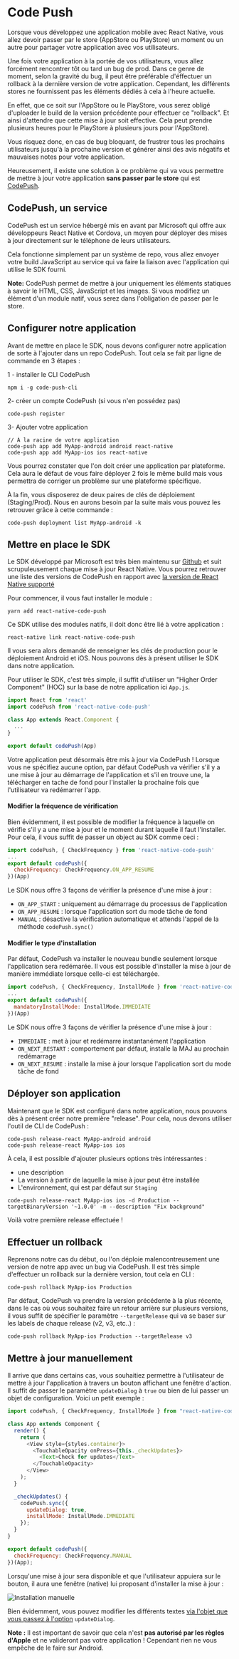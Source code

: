 # Code Push

Lorsque vous développez une application mobile avec React Native, vous allez devoir passer par le store (AppStore ou PlayStore) un moment ou un autre pour partager votre application avec vos utilisateurs.

Une fois votre application à la portée de vos utilisateurs, vous allez forcément rencontrer tôt ou tard un bug de prod. Dans ce genre de moment, selon la gravité du bug, il peut être préférable d'éffectuer un rollback à la dernière version de votre application. Cependant, les différents stores ne fournissent pas les éléments dédiés à cela à l'heure actuelle.

En effet, que ce soit sur l'AppStore ou le PlayStore, vous serez obligé d'uploader le build de la version précédente pour effectuer ce "rollback". Et ainsi d'attendre que cette mise à jour soit effective. Cela peut prendre plusieurs heures pour le PlayStore à plusieurs jours pour l'AppStore).

Vous risquez donc, en cas de bug bloquant, de frustrer tous les prochains utilisateurs jusqu'à la prochaine version et générer ainsi des avis négatifs et mauvaises notes pour votre application.

Heureusement, il existe une solution à ce problème qui va vous permettre de mettre à jour votre application **sans passer par le store** qui est [CodePush](https://microsoft.github.io/code-push/).

## CodePush, un service

CodePush est un service hébergé mis en avant par Microsoft qui offre aux développeurs React Native et Cordova, un moyen pour déployer des mises à jour directement sur le téléphone de leurs utilisateurs.

Cela fonctionne simplement par un système de repo, vous allez envoyer votre build JavaScript au service qui va faire la liaison avec l'application qui utilise le SDK fourni.

**Note:** CodePush permet de mettre à jour uniquement les éléments statiques à savoir le HTML, CSS, JavaScript et les images. Si vous modifiez un élément d'un module natif, vous serez dans l'obligation de passer par le store.

## Configurer notre application

Avant de mettre en place le SDK, nous devons configurer notre application de sorte à l'ajouter dans un repo CodePush. Tout cela se fait par ligne de commande en 3 étapes :

1 - installer le CLI CodePush 
```
npm i -g code-push-cli
```

2- créer un compte CodePush (si vous n'en possédez pas)
```
code-push register
```

3- Ajouter votre application
```
// À la racine de votre application
code-push app add MyApp-android android react-native
code-push app add MyApp-ios ios react-native
```

Vous pourrez constater que l'on doit créer une application par plateforme. Cela aura le défaut de vous faire déployer 2 fois le même build mais vous permettra de corriger un problème sur une plateforme spécifique.

À la fin, vous disposerez de deux paires de clés de déploiement (Staging/Prod).
Nous en aurons besoin par la suite mais vous pouvez les retrouver grâce à cette commande : 
```
code-push deployment list MyApp-android -k
```

## Mettre en place le SDK

Le SDK développé par Microsoft est très bien maintenu sur [Github](https://github.com/Microsoft/react-native-code-push) et suit scrupuleusement chaque mise à jour React Native. Vous pourrez retrouver une liste des versions de CodePush en rapport avec [la version de React Native supporté](https://github.com/Microsoft/react-native-code-push#supported-react-native-platforms)

Pour commencer, il vous faut installer le module :
```
yarn add react-native-code-push
```

Ce SDK utilise des modules natifs, il doit donc être lié à votre application : 
```
react-native link react-native-code-push
```

Il vous sera alors demandé de renseigner les clés de production pour le déploiement Android et iOS.
Nous pouvons dès à présent utiliser le SDK dans notre application.

Pour utiliser le SDK, c'est très simple, il suffit d'utiliser un "Higher Order Component" (HOC) sur la base de notre application ici `App.js`.

```javascript
import React from 'react'
import codePush from 'react-native-code-push'

class App extends React.Component {
  ...
}

export default codePush(App)
```

Votre application peut désormais être mis à jour via CodePush ! Lorsque vous ne spécifiez aucune option, par défaut CodePush va vérifier s'il y a une mise à jour au démarrage de l'application et s'il en trouve une, la télécharger en tache de fond pour l'installer la prochaine fois que l'utilisateur va redémarrer l'app.

#### Modifier la fréquence de vérification

Bien évidemment, il est possible de modifier la fréquence à laquelle on vérifie s'il y a une mise à jour et le moment durant laquelle il faut l'installer.
Pour cela, il vous suffit de passer un object au SDK comme ceci :
```javascript
import codePush, { CheckFrequency } from 'react-native-code-push'
...
export default codePush({
  checkFrequency: CheckFrequency.ON_APP_RESUME
})(App)
```

Le SDK nous offre 3 façons de vérifier la présence d'une mise à jour :
- `ON_APP_START` : uniquement au démarrage du processus de l'application
- `ON_APP_RESUME` : lorsque l'application sort du mode tâche de fond
- `MANUAL` : désactive la vérification automatique et attends l'appel de la méthode `codePush.sync()`

#### Modifier le type d'installation

Par défaut, CodePush va installer le nouveau bundle seulement lorsque l'application sera redémarée. Il vous est possible d'installer la mise à jour de manière immédiate lorsque celle-ci est téléchargée.
```javascript
import codePush, { CheckFrequency, InstallMode } from 'react-native-code-push'
...
export default codePush({
  mandatoryInstallMode: InstallMode.IMMEDIATE
})(App)
```

Le SDK nous offre 3 façons de vérifier la présence d'une mise à jour :
- `IMMEDIATE` : met à jour et redémarre instantanément l'application
- `ON_NEXT_RESTART` : comportement par défaut, installe la MAJ au prochain redémarrage
- `ON_NEXT_RESUME` : installe la mise à jour lorsque l'application sort du mode tâche de fond

## Déployer son application

Maintenant que le SDK est configuré dans notre application, nous pouvons dès à présent créer notre première "release". Pour cela, nous devons utiliser l'outil de CLI de CodePush :
```
code-push release-react MyApp-android android
code-push release-react MyApp-ios ios
```

À cela, il est possible d'ajouter plusieurs options très intéressantes : 
- une description
- La version à partir de laquelle la mise à jour peut être installée
- L'environnement, qui est par défaut sur `Staging`

```
code-push release-react MyApp-ios ios -d Production --targetBinaryVersion '~1.0.0' -m --description "Fix background"
```

Voilà votre première release effectuée !

## Effectuer un rollback

Reprenons notre cas du début, ou l'on déploie malencontreusement une version de notre app avec un bug via CodePush. Il est très simple d'effectuer un rollback sur la dernière version, tout cela en CLI :
```
code-push rollback MyApp-ios Production
```

Par défaut, CodePush va prendre la version précédente à la plus récente, dans le cas où vous souhaitez faire un retour arrière sur plusieurs versions, il vous suffit de spécifier le paramètre `--targetRelease` qui va se baser sur les labels de chaque release (v2, v3, etc..) : 
```
code-push rollback MyApp-ios Production --targetRelease v3
```

## Mettre à jour manuellement

Il arrive que dans certains cas, vous souhaitiez permettre à l'utilisateur de mettre à jour l'application à travers un bouton affichant une fenêtre d'action.
Il suffit de passer le paramètre `updateDialog` à `true` ou bien de lui passer un objet de configuration. Voici un petit exemple : 

```javascript
import codePush, { CheckFrequency, InstallMode } from "react-native-code-push";

class App extends Component {
  render() {
    return (
      <View style={styles.container}>
        <TouchableOpacity onPress={this._checkUpdates}>
          <Text>Check for updates</Text>
        </TouchableOpacity>
      </View>
    );
  }

  _checkUpdates() {
    codePush.sync({
      updateDialog: true,
      installMode: InstallMode.IMMEDIATE
    });
  }
}

export default codePush({
  checkFrequency: CheckFrequency.MANUAL
})(App);
```

Lorsqu'une mise à jour sera disponible et que l'utilisateur appuiera sur le bouton, il aura une fenêtre (native) lui proposant d'installer la mise à jour :

![Installation manuelle](screenshots/manual_update.png)

Bien évidemment, vous pouvez modifier les différents textes [via l'objet que vous passez à l'option](https://github.com/Microsoft/react-native-code-push/blob/master/docs/api-js.md#codepushoptions) `updateDialog`.

**Note :** Il est important de savoir que cela n'est **pas autorisé par les règles d'Apple** et ne valideront pas votre application ! Cependant rien ne vous empêche de le faire sur Android.